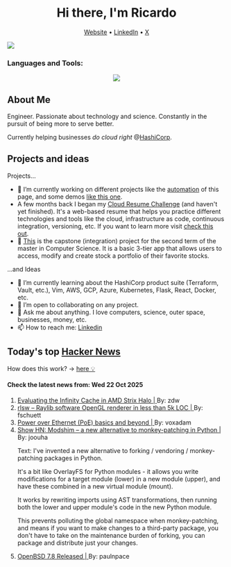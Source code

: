 
<!-- This is an HTML comment in your markdown file -->

<h1 align="center">Hi there, I'm Ricardo</h1>
<p align="center">
  <a href="https://ricardorompar.com" target="_blank">Website</a> •
  <a href="https://www.linkedin.com/in/ricardorompar/" target="_blank">LinkedIn</a> •
  <a href="https://twitter.com/ricardorompar" target="_blank">X</a>
</p>
<img src="https://badges.pufler.dev/visits/{ricardorompar}/{ricardorompar}"/>

<h3 align="left">Languages and Tools:</h3>
<p align="center">
  <a href="https://skillicons.dev" target="_blank">
    <img src="https://skillicons.dev/icons?i=terraform,aws,gcp,azure,git,python,kubernetes,react,js,docker,ubuntu" />
  </a>
</p>

<h2>About Me</h2>
Engineer. Passionate about technology and science. Constantly in the pursuit of being more to serve better.

Currently helping businesses <i>do cloud right</i> @<a href="https://github.com/hashicorp" target="_blank">HashiCorp</a>.

<h2>Projects and ideas</h2>
Projects...
<ul>
  <li>🔭 I’m currently working on different projects like the <a href="https://github.com/ricardorompar/ricardorompar/blob/main/automate.py">automation</a> of this page, and some demos <a href="https://github.com/ricardorompar/boundary-ansible-demo">like this one</a>.
  </li>

  <li >A few months back I began my <a href="https://github.com/ricardorompar/cloudResumeChallenge">Cloud Resume Challenge</a> (and haven't yet finished). It's a web-based resume that helps you practice different technologies and tools like the cloud, infrastructure as code, continuous integration, versioning, etc. If you want to learn more visit <a href="https://cloudresumechallenge.dev/docs/the-challenge/aws/" target="_blank">check this out</a>.
  </li>

  <li>🔭 <a href="https://github.com/ricardorompar/capstoneT2">This</a> is the capstone (integration) project for the second term of the master in Computer Science. It is a basic 3-tier app that allows users to access, modify and create stock a portfolio of their favorite stocks.
  </li>
</ul>
...and Ideas
<ul>
  <li>🌱 I’m currently learning about the HashiCorp product suite (Terraform, Vault, etc.), Vim, AWS, GCP, Azure, Kubernetes, Flask, React, Docker, etc.
  </li>
  <li>👯 I’m open to collaborating on any project.</li>
  <li>💬 Ask me about anything. I love computers, science, outer space, businesses, money, etc.</li>
  <li>📫 How to reach me: <a href="https://www.linkedin.com/in/ricardorompar/" target="_blank">Linkedin</a></li>
</ul>

<h2>Today's top <a href='https://news.ycombinator.com/' target="_blank">Hacker News</a></h2>
How does this work? -> <a href='./AUTOMATIC.md'>here 💡</a>

<h4>Check the latest news from: Wed 22 Oct 2025</h4>
<ol>
<li>
    <a href=https://chipsandcheese.com/p/evaluating-the-infinity-cache-in target="_blank">
        Evaluating the Infinity Cache in AMD Strix Halo |
    </a>
    By: zdw
</li>

<li>
    <a href=https://github.com/raysan5/raylib/blob/master/src/external/rlsw.h target="_blank">
        rlsw – Raylib software OpenGL renderer in less than 5k LOC |
    </a>
    By: fschuett
</li>

<li>
    <a href=https://www.edn.com/poe-basics-and-beyond-what-every-engineer-should-know/ target="_blank">
        Power over Ethernet (PoE) basics and beyond |
    </a>
    By: voxadam
</li>

<li>
    <a href=https://github.com/joouha/modshim target="_blank">
        Show HN: Modshim – a new alternative to monkey-patching in Python |
    </a>
    By: joouha
</li>

<p>
Text: I&#x27;ve invented a new alternative to forking &#x2F; vendoring &#x2F; monkey-patching packages in Python.<p>It&#x27;s a bit like OverlayFS for Python modules - it allows you write modifications for a target module (lower) in a new module (upper), and have these combined in a new virtual module (mount).<p>It works by rewriting imports using AST transformations, then running both the lower and upper module&#x27;s code in the new Python module.<p>This prevents polluting the global namespace when monkey-patching, and means if you want to make changes to a third-party package, you don&#x27;t have to take on the maintenance burden of forking, you can package and distribute just your changes. </br>
</p>

<li>
    <a href=https://cdn.openbsd.org/pub/OpenBSD/7.8/ANNOUNCEMENT target="_blank">
        OpenBSD 7.8 Released |
    </a>
    By: paulnpace
</li>
</ol>